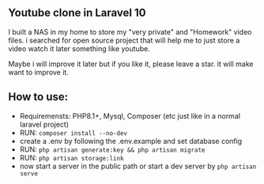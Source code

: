 ## Youtube clone in Laravel 10
I built a NAS in my home to store my "very private" and "Homework" video files. i searched for open source project that will help me to just store a video watch it later something like youtube.  
  
  Maybe i will improve it later but if you like it, please leave a star. it will make want to improve it.

## How to use: 
- Requiremensts: PHP8.1+, Mysql, Composer (etc just like in a normal laravel project)
- RUN: `composer install --no-dev`
- create a .env by following the .env.example and set database config
- RUN: `php artisan generate:key && php artisan migrate`
- RUN: `php artisan storage:link`
- now start a server in the public path or start a dev server by `php artisan serve`